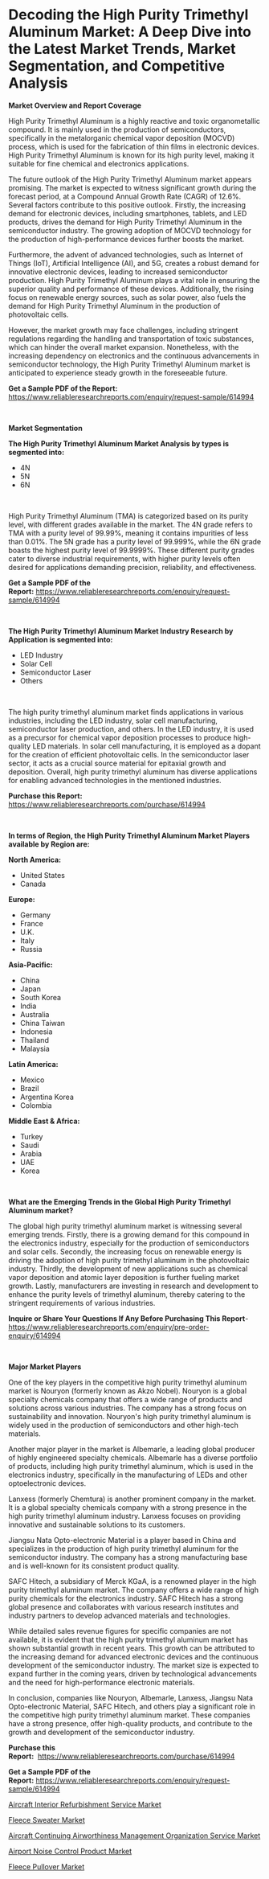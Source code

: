 <p><h1>Decoding the High Purity Trimethyl Aluminum Market: A Deep Dive into the Latest Market Trends, Market Segmentation, and Competitive Analysis</h1></p><p><strong>Market Overview and Report Coverage</strong></p>
<p><p>High Purity Trimethyl Aluminum is a highly reactive and toxic organometallic compound. It is mainly used in the production of semiconductors, specifically in the metalorganic chemical vapor deposition (MOCVD) process, which is used for the fabrication of thin films in electronic devices. High Purity Trimethyl Aluminum is known for its high purity level, making it suitable for fine chemical and electronics applications.</p><p>The future outlook of the High Purity Trimethyl Aluminum market appears promising. The market is expected to witness significant growth during the forecast period, at a Compound Annual Growth Rate (CAGR) of 12.6%. Several factors contribute to this positive outlook. Firstly, the increasing demand for electronic devices, including smartphones, tablets, and LED products, drives the demand for High Purity Trimethyl Aluminum in the semiconductor industry. The growing adoption of MOCVD technology for the production of high-performance devices further boosts the market. </p><p>Furthermore, the advent of advanced technologies, such as Internet of Things (IoT), Artificial Intelligence (AI), and 5G, creates a robust demand for innovative electronic devices, leading to increased semiconductor production. High Purity Trimethyl Aluminum plays a vital role in ensuring the superior quality and performance of these devices. Additionally, the rising focus on renewable energy sources, such as solar power, also fuels the demand for High Purity Trimethyl Aluminum in the production of photovoltaic cells.</p><p>However, the market growth may face challenges, including stringent regulations regarding the handling and transportation of toxic substances, which can hinder the overall market expansion. Nonetheless, with the increasing dependency on electronics and the continuous advancements in semiconductor technology, the High Purity Trimethyl Aluminum market is anticipated to experience steady growth in the foreseeable future.</p></p>
<p><strong>Get a Sample PDF of the Report:</strong> <a href="https://www.reliableresearchreports.com/enquiry/request-sample/614994">https://www.reliableresearchreports.com/enquiry/request-sample/614994</a></p>
<p>&nbsp;</p>
<p><strong>Market Segmentation</strong></p>
<p><strong>The High Purity Trimethyl Aluminum Market Analysis by types is segmented into:</strong></p>
<p><ul><li>4N</li><li>5N</li><li>6N</li></ul></p>
<p>&nbsp;</p>
<p><p>High Purity Trimethyl Aluminum (TMA) is categorized based on its purity level, with different grades available in the market. The 4N grade refers to TMA with a purity level of 99.99%, meaning it contains impurities of less than 0.01%. The 5N grade has a purity level of 99.999%, while the 6N grade boasts the highest purity level of 99.9999%. These different purity grades cater to diverse industrial requirements, with higher purity levels often desired for applications demanding precision, reliability, and effectiveness.</p></p>
<p><strong>Get a Sample PDF of the Report:</strong>&nbsp;<a href="https://www.reliableresearchreports.com/enquiry/request-sample/614994">https://www.reliableresearchreports.com/enquiry/request-sample/614994</a></p>
<p>&nbsp;</p>
<p><strong>The High Purity Trimethyl Aluminum Market Industry Research by Application is segmented into:</strong></p>
<p><ul><li>LED Industry</li><li>Solar Cell</li><li>Semiconductor Laser</li><li>Others</li></ul></p>
<p>&nbsp;</p>
<p><p>The high purity trimethyl aluminum market finds applications in various industries, including the LED industry, solar cell manufacturing, semiconductor laser production, and others. In the LED industry, it is used as a precursor for chemical vapor deposition processes to produce high-quality LED materials. In solar cell manufacturing, it is employed as a dopant for the creation of efficient photovoltaic cells. In the semiconductor laser sector, it acts as a crucial source material for epitaxial growth and deposition. Overall, high purity trimethyl aluminum has diverse applications for enabling advanced technologies in the mentioned industries.</p></p>
<p><strong>Purchase this Report:</strong>&nbsp; <a href="https://www.reliableresearchreports.com/purchase/614994">https://www.reliableresearchreports.com/purchase/614994</a></p>
<p>&nbsp;</p>
<p><strong>In terms of Region, the High Purity Trimethyl Aluminum Market Players available by Region are:</strong></p>
<p>
    <p> <strong> North America: </strong>
        <ul>
            <li>United States</li>
            <li>Canada</li>
        </ul>
        </p> 
    <p> <strong> Europe: </strong>
        <ul>
            <li>Germany</li>
            <li>France</li>
            <li>U.K.</li>
            <li>Italy</li>
            <li>Russia</li>
        </ul>
        </p> 
    <p> <strong> Asia-Pacific: </strong>
        <ul>
            <li>China</li>
            <li>Japan</li>
            <li>South Korea</li>
            <li>India</li>
            <li>Australia</li>
            <li>China Taiwan</li>
            <li>Indonesia</li>
            <li>Thailand</li>
            <li>Malaysia</li>
        </ul>
        </p> 
    <p> <strong> Latin America: </strong>
        <ul>
            <li>Mexico</li>
            <li>Brazil</li>
            <li>Argentina Korea</li>
            <li>Colombia</li>
        </ul>
        </p> 
    <p> <strong> Middle East & Africa: </strong>
        <ul>
            <li>Turkey</li>
            <li>Saudi</li>
            <li>Arabia</li>
            <li>UAE</li>
            <li>Korea</li>
        </ul>
    </p>
    </p>
<p>&nbsp;</p>
<p><strong>What are the Emerging Trends in the Global High Purity Trimethyl Aluminum market?</strong></p>
<p><p>The global high purity trimethyl aluminum market is witnessing several emerging trends. Firstly, there is a growing demand for this compound in the electronics industry, especially for the production of semiconductors and solar cells. Secondly, the increasing focus on renewable energy is driving the adoption of high purity trimethyl aluminum in the photovoltaic industry. Thirdly, the development of new applications such as chemical vapor deposition and atomic layer deposition is further fueling market growth. Lastly, manufacturers are investing in research and development to enhance the purity levels of trimethyl aluminum, thereby catering to the stringent requirements of various industries.</p></p>
<p><strong>Inquire or Share Your Questions If Any Before Purchasing This Report</strong>- <a href="https://www.reliableresearchreports.com/enquiry/pre-order-enquiry/614994">https://www.reliableresearchreports.com/enquiry/pre-order-enquiry/614994</a></p>
<p>&nbsp;</p>
<p><strong>Major Market Players</strong></p>
<p><p>One of the key players in the competitive high purity trimethyl aluminum market is Nouryon (formerly known as Akzo Nobel). Nouryon is a global specialty chemicals company that offers a wide range of products and solutions across various industries. The company has a strong focus on sustainability and innovation. Nouryon's high purity trimethyl aluminum is widely used in the production of semiconductors and other high-tech materials.</p><p>Another major player in the market is Albemarle, a leading global producer of highly engineered specialty chemicals. Albemarle has a diverse portfolio of products, including high purity trimethyl aluminum, which is used in the electronics industry, specifically in the manufacturing of LEDs and other optoelectronic devices.</p><p>Lanxess (formerly Chemtura) is another prominent company in the market. It is a global specialty chemicals company with a strong presence in the high purity trimethyl aluminum industry. Lanxess focuses on providing innovative and sustainable solutions to its customers.</p><p>Jiangsu Nata Opto-electronic Material is a player based in China and specializes in the production of high purity trimethyl aluminum for the semiconductor industry. The company has a strong manufacturing base and is well-known for its consistent product quality.</p><p>SAFC Hitech, a subsidiary of Merck KGaA, is a renowned player in the high purity trimethyl aluminum market. The company offers a wide range of high purity chemicals for the electronics industry. SAFC Hitech has a strong global presence and collaborates with various research institutes and industry partners to develop advanced materials and technologies.</p><p>While detailed sales revenue figures for specific companies are not available, it is evident that the high purity trimethyl aluminum market has shown substantial growth in recent years. This growth can be attributed to the increasing demand for advanced electronic devices and the continuous development of the semiconductor industry. The market size is expected to expand further in the coming years, driven by technological advancements and the need for high-performance electronic materials.</p><p>In conclusion, companies like Nouryon, Albemarle, Lanxess, Jiangsu Nata Opto-electronic Material, SAFC Hitech, and others play a significant role in the competitive high purity trimethyl aluminum market. These companies have a strong presence, offer high-quality products, and contribute to the growth and development of the semiconductor industry.</p></p>
<p><strong>Purchase this Report:</strong>&nbsp;&nbsp;<a href="https://www.reliableresearchreports.com/purchase/614994">https://www.reliableresearchreports.com/purchase/614994</a></p>
<p></p>
<p><strong>Get a Sample PDF of the Report:</strong>&nbsp;<a href="https://www.reliableresearchreports.com/enquiry/request-sample/614994">https://www.reliableresearchreports.com/enquiry/request-sample/614994</a></p>
<p><p><a href="https://www.linkedin.com/pulse/aircraft-interior-refurbishment-service-market-research/">Aircraft Interior Refurbishment Service Market</a></p><p><a href="https://medium.com/@marcoshoppe2023/fleece-sweater-market-size-growth-forecast-2023-2030-c1569a5fabf0">Fleece Sweater Market</a></p><p><a href="https://www.linkedin.com/pulse/aircraft-continuing-airworthiness-management-organization/">Aircraft Continuing Airworthiness Management Organization Service Market</a></p><p><a href="https://www.linkedin.com/pulse/airport-noise-control-product-market-size/">Airport Noise Control Product Market</a></p><p><a href="https://medium.com/@vallieemard78/fleece-pullover-market-size-growth-forecast-2023-2030-e62e7b04e258">Fleece Pullover Market</a></p></p>